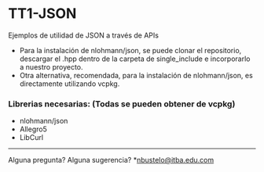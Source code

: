 # TT1-JSON
 Ejemplos de utilidad de JSON a través de APIs

* Para la instalación de nlohmann/json, se puede clonar el repositorio, descargar el .hpp dentro de la carpeta de single_include e incorporarlo a nuestro proyecto.
* Otra alternativa, recomendada, para la instalación de nlohmann/json, es directamente utilizando vcpkg.

### Librerias necesarias: (Todas se pueden obtener de vcpkg) 
* nlohmann/json
* Allegro5
* LibCurl
------------------------------------------------
Alguna pregunta? 
Alguna sugerencia? 
*nbustelo@itba.edu.com

